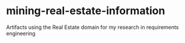 # mining-real-estate-information
Artifacts using the Real Estate domain for my research in requirements engineering
